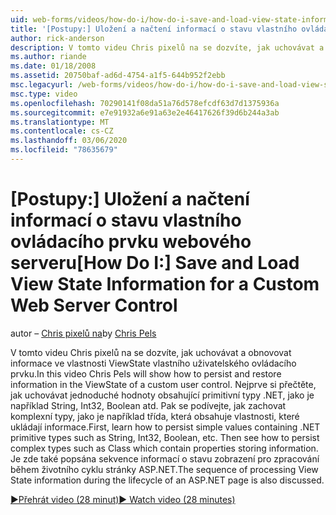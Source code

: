 ```yaml
---
uid: web-forms/videos/how-do-i/how-do-i-save-and-load-view-state-information-for-a-custom-web-server-control
title: '[Postupy:] Uložení a načtení informací o stavu vlastního ovládacího prvku webového serveru | Microsoft Docs'
author: rick-anderson
description: V tomto videu Chris pixelů na se dozvíte, jak uchovávat a obnovovat informace ve vlastnosti ViewState vlastního uživatelského ovládacího prvku. Nejdřív se dozvíte, jak zachovat jednoduchou hodnotu...
ms.author: riande
ms.date: 01/18/2008
ms.assetid: 20750baf-ad6d-4754-a1f5-644b952f2ebb
msc.legacyurl: /web-forms/videos/how-do-i/how-do-i-save-and-load-view-state-information-for-a-custom-web-server-control
msc.type: video
ms.openlocfilehash: 70290141f08da51a76d578efcdf63d7d1375936a
ms.sourcegitcommit: e7e91932a6e91a63e2e46417626f39d6b244a3ab
ms.translationtype: MT
ms.contentlocale: cs-CZ
ms.lasthandoff: 03/06/2020
ms.locfileid: "78635679"
---
```

# <a name="how-do-i-save-and-load-view-state-information-for-a-custom-web-server-control"></a><span data-ttu-id="dc612-104">[Postupy:] Uložení a načtení informací o stavu vlastního ovládacího prvku webového serveru</span><span class="sxs-lookup"><span data-stu-id="dc612-104">[How Do I:] Save and Load View State Information for a Custom Web Server Control</span></span>

<span data-ttu-id="dc612-105">autor – [Chris pixelů na](https://twitter.com/chrispels)</span><span class="sxs-lookup"><span data-stu-id="dc612-105">by [Chris Pels](https://twitter.com/chrispels)</span></span>

<span data-ttu-id="dc612-106">V tomto videu Chris pixelů na se dozvíte, jak uchovávat a obnovovat informace ve vlastnosti ViewState vlastního uživatelského ovládacího prvku.</span><span class="sxs-lookup"><span data-stu-id="dc612-106">In this video Chris Pels will show how to persist and restore information in the ViewState of a custom user control.</span></span> <span data-ttu-id="dc612-107">Nejprve si přečtěte, jak uchovávat jednoduché hodnoty obsahující primitivní typy .NET, jako je například String, Int32, Boolean atd. Pak se podívejte, jak zachovat komplexní typy, jako je například třída, která obsahuje vlastnosti, které ukládají informace.</span><span class="sxs-lookup"><span data-stu-id="dc612-107">First, learn how to persist simple values containing .NET primitive types such as String, Int32, Boolean, etc. Then see how to persist complex types such as Class which contain properties storing information.</span></span> <span data-ttu-id="dc612-108">Je zde také popsána sekvence informací o stavu zobrazení pro zpracování během životního cyklu stránky ASP.NET.</span><span class="sxs-lookup"><span data-stu-id="dc612-108">The sequence of processing View State information during the lifecycle of an ASP.NET page is also discussed.</span></span>

[<span data-ttu-id="dc612-109">&#9654;Přehrát video (28 minut)</span><span class="sxs-lookup"><span data-stu-id="dc612-109">&#9654; Watch video (28 minutes)</span></span>](https://channel9.msdn.com/Blogs/ASP-NET-Site-Videos/how-do-i-save-and-load-view-state-information-for-a-custom-web-server-control)
